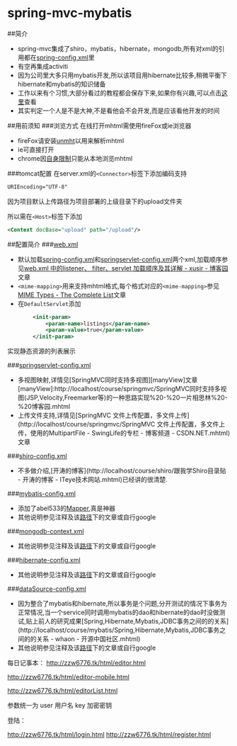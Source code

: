 # spring-mvc-mybatis

##简介
* spring-mvc集成了shiro，mybatis，hibernate，mongodb,所有对xml的引用都在[spring-config.xml](https://github.com/zzw6776/spring-mvc/blob/master/src/main/resources/spring-config.xml)里  
* 有空再集成activiti
* 因为公司里大多只用mybatis开发,所以该项目用hibernate比较多,稍微平衡下hibernate和mybatis的知识储备
* 工作以来有个习惯,大部分看过的教程都会保存下来,如果你有兴趣,可以点击[这里](http://localhost/course/)查看
* 其实判定一个人是不是大神,不是看他会不会开发,而是应该看他开发的时间

##用前须知
###浏览方式
    在线打开mhtml需使用fireFox或ie浏览器  
* fireFox请安装[unmht](http://www.unmht.org/unmht/en_index.html)以用来解析mhtml  
* ie可直接打开  
* chrome因[自身限制](https://developer.chrome.com/extensions/pageCapture)只能从本地浏览mhtml

###tomcat配置
在server.xml的```<Connector>```标签下添加编码支持
```xml
URIEncoding="UTF-8"
```

因为项目默认上传路径为项目部署的上级目录下的upload文件夹

所以需在```<Host>```标签下添加
```xml
<Context docBase="upload" path="/upload"/>
```

##配置简介
###[web.xml](https://github.com/zzw6776/spring-mvc/blob/master/src/main/webapp/WEB-INF/web.xml)
* 默认加载[spring-config.xml](https://github.com/zzw6776/spring-mvc/blob/master/src/main/resources/spring-config.xml)和[springservlet-config.xml](https://github.com/zzw6776/spring-mvc/blob/master/src/main/resources/springservlet-config.xml)两个xml,加载顺序参见[web.xml 中的listener、 filter、servlet 加载顺序及其详解 - xusir - 博客园](http://localhost/course/springmvc/web.xml%20中的listener、%20filter、servlet%20加载顺序及其详解%20-%20xusir%20-%20博客园.mhtml)文章
* ```<mime-mapping>```用来支持mhtml格式,每个格式对应的```<mime-mapping>```参见[MIME Types - The Complete List](http://localhost/course/springmvc/MIME%20Types%20-%20The%20Complete%20List.mhtml)文章
* 在```DefaultServlet```添加
```xml
        <init-param>  
            <param-name>listings</param-name>  
            <param-value>true</param-value>  
        </init-param>  
```
实现静态资源的列表展示

###[springservlet-config.xml](https://github.com/zzw6776/spring-mvc/blob/master/src/main/resources/springservlet-config.xml)

* 多视图映射,详情见[SpringMVC同时支持多视图][manyView]文章
[manyView]:http://localhost/course/springmvc/SpringMVC同时支持多视图(JSP,Velocity,Freemarker等)的一种思路实现%20-%20一片相思林%20-%20博客园.mhtml
* 上传文件支持,详情见[SpringMVC 文件上传配置，多文件上传](http://localhost/course/springmvc/SpringMVC 文件上传配置，多文件上传，使用的MultipartFile - SwingLife的专栏 - 博客频道 - CSDN.NET.mhtml)文章

###[shiro-config.xml](https://github.com/zzw6776/spring-mvc/blob/master/src/main/resources/shiro-config.xml)

* 不多做介绍,[开涛的博客](http://localhost/course/shiro/跟我学Shiro目录贴 - 开涛的博客 - ITeye技术网站.mhtml)已经讲的很清楚.


###[mybatis-config.xml](https://github.com/zzw6776/spring-mvc/blob/master/src/main/resources/mybatis-config.xml)
* 添加了abel533的[Mapper](https://github.com/abel533/Mapper),真是神器
* 其他说明参见注释及该[路径](http://localhost/course/mybatis/)下的文章或自行google

###[mongodb-context.xml](https://github.com/zzw6776/spring-mvc/blob/master/src/main/resources/mongodb-context.xml)
* 其他说明参见注释及该[路径](http://localhost/course/mongo/)下的文章或自行google



###[hibernate-config.xml](https://github.com/zzw6776/spring-mvc/blob/master/src/main/resources/hibernate-config.xml)
* 其他说明参见注释及该[路径](http://localhost/course/hibernate/)下的文章或自行google


###[dataSource-config.xml](https://github.com/zzw6776/spring-mvc/blob/master/src/main/resources/dataSource-config.xml)
* 因为整合了mybatis和hibernate,所以事务是个问题,分开测试的情况下事务为正常情况,当一个service同时调用mybatis的dao和hibernate的dao时没做测试,贴上前人的研究成果[Spring,Hibernate,Mybatis,JDBC事务之间的的关系](http://localhost/course/mybatis/Spring,Hibernate,Mybatis,JDBC事务之间的的关系 - whaon - 开源中国社区.mhtml)
* 其他说明参见注释及该[路径](http://localhost/course/dataSource/)下的文章或自行google






每日记事本：
http://zzw6776.tk/html/editor.html

http://zzw6776.tk/html/editor-mobile.html

http://zzw6776.tk/html/editorList.html


参数统一为
user   用户名
key    加密密钥


登陆：

http://zzw6776.tk/html/login.html
http://zzw6776.tk/html/register.html
